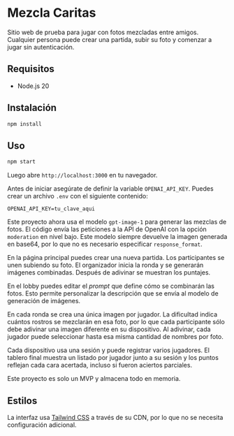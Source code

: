 # Mezcla Caritas

Sitio web de prueba para jugar con fotos mezcladas entre amigos. Cualquier persona puede crear una partida, subir su foto y comenzar a jugar sin autenticación.

## Requisitos
- Node.js 20

## Instalación

```bash
npm install
```

## Uso

```bash
npm start
```

Luego abre `http://localhost:3000` en tu navegador.

Antes de iniciar asegúrate de definir la variable `OPENAI_API_KEY`. Puedes crear un
archivo `.env` con el siguiente contenido:

```
OPENAI_API_KEY=tu_clave_aqui
```

Este proyecto ahora usa el modelo `gpt-image-1` para generar las mezclas de
fotos. El código envía las peticiones a la API de OpenAI con la opción
`moderation` en nivel bajo. Este modelo siempre devuelve la imagen generada en
base64, por lo que no es necesario especificar `response_format`.

En la página principal puedes crear una nueva partida. Los participantes se unen subiendo su foto. El organizador inicia la ronda y se generarán imágenes combinadas. Después de adivinar se muestran los puntajes.

En el lobby puedes editar el *prompt* que define cómo se combinarán las fotos. Esto permite personalizar la descripción que se envía al modelo de generación de imágenes.

En cada ronda se crea una única imagen por jugador. La dificultad indica cuántos rostros se mezclarán en esa foto, por lo que cada participante sólo debe adivinar una imagen diferente en su dispositivo. Al adivinar, cada jugador puede seleccionar hasta esa misma cantidad de nombres por foto.


Cada dispositivo usa una sesión y puede registrar varios jugadores. El tablero final muestra un listado por jugador junto a su sesión y los puntos reflejan cada cara acertada, incluso si fueron aciertos parciales.

Este proyecto es solo un MVP y almacena todo en memoria.

## Estilos
La interfaz usa [Tailwind CSS](https://tailwindcss.com/) a través de su CDN, por lo que no se necesita configuración adicional.
